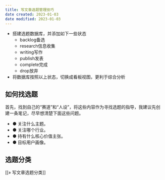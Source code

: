```yaml
---
title: 写文章选题管理技巧
date created: 2023-01-03
date modified: 2023-01-03
---
```


- 搭建选题数据库，并添加如下一些状态
	- backlog备选
	- research信息收集
	- writing写作
	- publish发表
	- complete完成
	- drop放弃
- 将数据库按照以上状态，切换成看板视图，更利于综合分析

## 如何找选题

首先，找到自己的“赛道”和“人设”，将这些内容作为寻找选题的指导，我建议先创建一条笔记，尽早想清楚下面这些问题。

- ● 关注什么主题。
- ● 关注哪个行业。
- ● 持有什么核心价值主张。
- ● 目标用户画像。

## 选题分类

[[» 写文章选题分类]]

